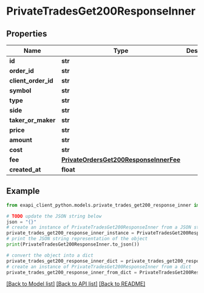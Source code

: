 # PrivateTradesGet200ResponseInner


## Properties

Name | Type | Description | Notes
------------ | ------------- | ------------- | -------------
**id** | **str** |  | 
**order_id** | **str** |  | 
**client_order_id** | **str** |  | [optional] 
**symbol** | **str** |  | 
**type** | **str** |  | 
**side** | **str** |  | 
**taker_or_maker** | **str** |  | 
**price** | **str** |  | 
**amount** | **str** |  | 
**cost** | **str** |  | 
**fee** | [**PrivateOrdersGet200ResponseInnerFee**](PrivateOrdersGet200ResponseInnerFee.md) |  | 
**created_at** | **float** |  | 

## Example

```python
from exapi_client_python.models.private_trades_get200_response_inner import PrivateTradesGet200ResponseInner

# TODO update the JSON string below
json = "{}"
# create an instance of PrivateTradesGet200ResponseInner from a JSON string
private_trades_get200_response_inner_instance = PrivateTradesGet200ResponseInner.from_json(json)
# print the JSON string representation of the object
print(PrivateTradesGet200ResponseInner.to_json())

# convert the object into a dict
private_trades_get200_response_inner_dict = private_trades_get200_response_inner_instance.to_dict()
# create an instance of PrivateTradesGet200ResponseInner from a dict
private_trades_get200_response_inner_from_dict = PrivateTradesGet200ResponseInner.from_dict(private_trades_get200_response_inner_dict)
```
[[Back to Model list]](../README.md#documentation-for-models) [[Back to API list]](../README.md#documentation-for-api-endpoints) [[Back to README]](../README.md)


